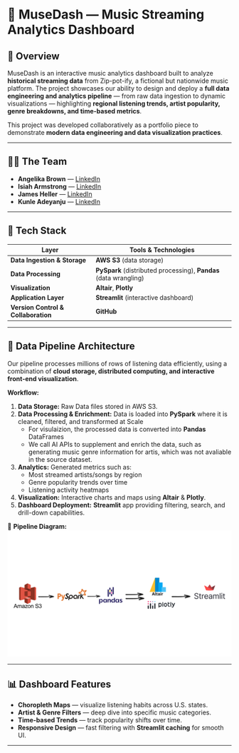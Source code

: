 # 🎵 MuseDash — Music Streaming Analytics Dashboard  

## 📌 Overview  
MuseDash is an interactive music analytics dashboard built to analyze **historical streaming data** from Zip-pot-ify, a fictional but nationwide music platform. The project showcases our ability to design and deploy a **full data engineering and analytics pipeline** — from raw data ingestion to dynamic visualizations — highlighting **regional listening trends, artist popularity, genre breakdowns, and time-based metrics**.  

This project was developed collaboratively as a portfolio piece to demonstrate **modern data engineering and data visualization practices**.  

---

## 👩‍💻 The Team  
- **Angelika Brown** — [LinkedIn](https://www.linkedin.com/in/angelikabrown/) 
- **Isiah Armstrong**  — [LinkedIn](https://www.linkedin.com/in/isiaharmstrong00/) 
- **James Heller**  — [LinkedIn](https://www.linkedin.com/in/james-heller-xiii/) 
- **Kunle Adeyanju**  — [LinkedIn](https://www.linkedin.com/in/kunleadeyanju/) 

---

## 🚀 Tech Stack  

| Layer | Tools & Technologies |
|-------|----------------------|
| **Data Ingestion & Storage** | **AWS S3** (data storage)|
| **Data Processing** | **PySpark** (distributed processing), **Pandas** (data wrangling) |
| **Visualization** | **Altair**, **Plotly** |
| **Application Layer** | **Streamlit** (interactive dashboard) |
| **Version Control & Collaboration** | **GitHub** |

---

## 🔄 Data Pipeline Architecture  

Our pipeline processes millions of rows of listening data efficiently, using a combination of **cloud storage, distributed computing, and interactive front-end visualization**.  

**Workflow:**  
1. **Data Storage:** Raw Data files stored in AWS S3.  
2. **Data Processing & Enrichment:**   Data is loaded into **PySpark** where it is cleaned, filtered, and transformed at Scale
   - For visulaizion, the processed data is converted into **Pandas** DataFrames
   - We call AI APIs to supplement and enrich the data, such as generating music genre information for artis, which was not avaliable in the source dataset.
3. **Analytics:** Generated metrics such as:  
   - Most streamed artists/songs by region  
   - Genre popularity trends over time  
   - Listening activity heatmaps  
4. **Visualization:** Interactive charts and maps using **Altair** & **Plotly**.  
5. **Dashboard Deployment:** **Streamlit** app providing filtering, search, and drill-down capabilities.  

📌 **Pipeline Diagram:**  
![Pipeline](/MuseDash_Pipeline.png)  

---

## 📊 Dashboard Features  
- **Choropleth Maps** — visualize listening habits across U.S. states.  
- **Artist & Genre Filters** — deep dive into specific music categories.  
- **Time-based Trends** — track popularity shifts over time.  
- **Responsive Design** — fast filtering with **Streamlit caching** for smooth UI.  

---
